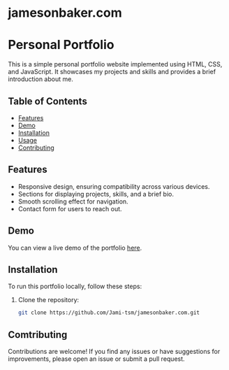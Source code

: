 # jamesonbaker.com
# Personal Portfolio

This is a simple personal portfolio website implemented using HTML, CSS, and JavaScript. It showcases my projects and skills and provides a brief introduction about me.

## Table of Contents

- [Features](#features)
- [Demo](#demo)
- [Installation](#installation)
- [Usage](#usage)
- [Contributing](#contributing)

## Features

- Responsive design, ensuring compatibility across various devices.
- Sections for displaying projects, skills, and a brief bio.
- Smooth scrolling effect for navigation.
- Contact form for users to reach out.

## Demo

You can view a live demo of the portfolio [here](#).

## Installation

To run this portfolio locally, follow these steps:

1. Clone the repository:

   ```bash
   git clone https://github.com/Jami-tsm/jamesonbaker.com.git

## Comtributing
Contributions are welcome! If you find any issues or have suggestions for improvements, please open an issue or submit a pull request.
